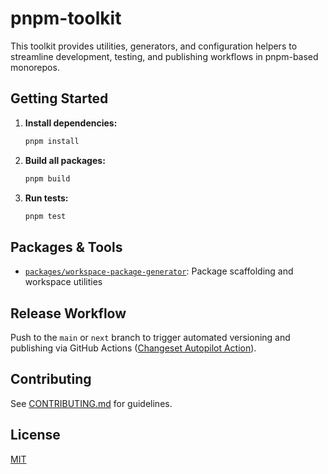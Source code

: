 # pnpm-toolkit

This toolkit provides utilities, generators, and configuration helpers to streamline development, testing, and publishing workflows in pnpm-based monorepos.

## Getting Started

1. **Install dependencies:**
   ```sh
   pnpm install
   ```
2. **Build all packages:**
   ```sh
   pnpm build
   ```
3. **Run tests:**
   ```sh
   pnpm test
   ```

## Packages & Tools

- [`packages/workspace-package-generator`](packages/workspace-package-generator/README.md): Package scaffolding and workspace utilities

## Release Workflow

Push to the `main` or `next` branch to trigger automated versioning and publishing via GitHub Actions ([Changeset Autopilot Action](https://github.com/pixpilot/changesets-autopilot)).

## Contributing

See [CONTRIBUTING.md](CONTRIBUTING.md) for guidelines.

## License

[MIT](LICENSE)
